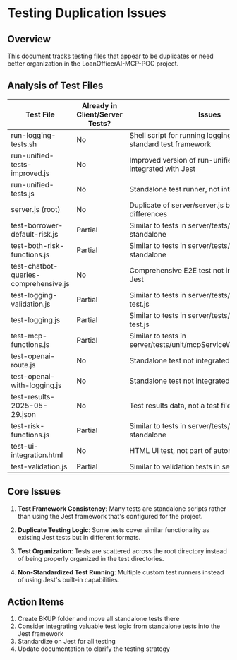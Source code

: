 # Testing Duplication Issues

## Overview

This document tracks testing files that appear to be duplicates or need better organization in the LoanOfficerAI-MCP-POC project.

## Analysis of Test Files

| Test File                             | Already in Client/Server Tests? | Issues                                                                 | Recommendation |
| ------------------------------------- | ------------------------------- | ---------------------------------------------------------------------- | -------------- |
| run-logging-tests.sh                  | No                              | Shell script for running logging tests, not in standard test framework | Move to BKUP   |
| run-unified-tests-improved.js         | No                              | Improved version of run-unified-tests.js, not integrated with Jest     | Move to BKUP   |
| run-unified-tests.js                  | No                              | Standalone test runner, not integrated with Jest                       | Move to BKUP   |
| server.js (root)                      | No                              | Duplicate of server/server.js but with differences                     | Move to BKUP   |
| test-borrower-default-risk.js         | Partial                         | Similar to tests in server/tests/unit but standalone                   | Move to BKUP   |
| test-both-risk-functions.js           | Partial                         | Similar to tests in server/tests/unit but standalone                   | Move to BKUP   |
| test-chatbot-queries-comprehensive.js | No                              | Comprehensive E2E test not integrated with Jest                        | Move to BKUP   |
| test-logging-validation.js            | Partial                         | Similar to tests in server/tests/helpers/logging-test.js               | Move to BKUP   |
| test-logging.js                       | Partial                         | Similar to tests in server/tests/helpers/logging-test.js               | Move to BKUP   |
| test-mcp-functions.js                 | Partial                         | Similar to tests in server/tests/unit/mcpServiceWithLogging.test.js    | Move to BKUP   |
| test-openai-route.js                  | No                              | Standalone test not integrated with Jest                               | Move to BKUP   |
| test-openai-with-logging.js           | No                              | Standalone test not integrated with Jest                               | Move to BKUP   |
| test-results-2025-05-29.json          | No                              | Test results data, not a test file                                     | Move to BKUP   |
| test-risk-functions.js                | Partial                         | Similar to tests in server/tests/unit but standalone                   | Move to BKUP   |
| test-ui-integration.html              | No                              | HTML UI test, not part of automated test suite                         | Move to BKUP   |
| test-validation.js                    | Partial                         | Similar to validation tests in server tests                            | Move to BKUP   |

## Core Issues

1. **Test Framework Consistency**: Many tests are standalone scripts rather than using the Jest framework that's configured for the project.

2. **Duplicate Testing Logic**: Some tests cover similar functionality as existing Jest tests but in different formats.

3. **Test Organization**: Tests are scattered across the root directory instead of being properly organized in the test directories.

4. **Non-Standardized Test Running**: Multiple custom test runners instead of using Jest's built-in capabilities.

## Action Items

1. Create BKUP folder and move all standalone tests there
2. Consider integrating valuable test logic from standalone tests into the Jest framework
3. Standardize on Jest for all testing
4. Update documentation to clarify the testing strategy
